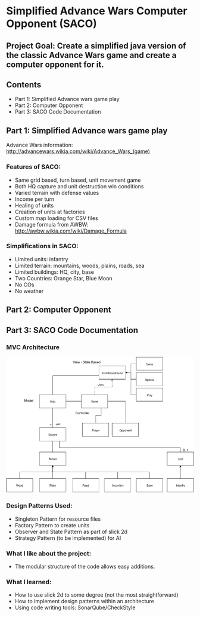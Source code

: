 # Simplified Advance Wars Computer Opponent (SACO)

## Project Goal: Create a simplified java version of the classic Advance Wars game and create a computer opponent for it.

## Contents
* Part 1: Simplified Advance wars game play
* Part 2: Computer Opponent
* Part 3: SACO Code Documentation

## Part 1: Simplified Advance wars game play

Advance Wars information: http://advancewars.wikia.com/wiki/Advance_Wars_(game)
  
### Features of SACO:
- Same grid based, turn based, unit movement game
- Both HQ capture and unit destruction win conditions
- Varied terrain with defense values
- Income per turn
- Healing of units
- Creation of units at factories
- Custom map loading for CSV files
- Damage formula from AWBW: http://awbw.wikia.com/wiki/Damage_Formula
  
### Simplifications in SACO:
- Limited units: infantry
- Limited terrain: mountains, woods, plains, roads, sea
- Limited buildings: HQ, city, base
- Two Countries: Orange Star, Blue Moon
- No COs
- No weather

## Part 2: Computer Opponent

## Part 3: SACO Code Documentation

### MVC Architecture
![Class Diagram](SACOClassDiagram-Updated.png?raw=true "Class Diagram")

### Design Patterns Used:
- Singleton Pattern for resource files
- Factory Pattern to create units
- Observer and State Pattern as part of slick 2d
- Strategy Pattern (to be implemented) for AI

### What I like about the project:
- The modular structure of the code allows easy additions.

### What I learned:
- How to use slick 2d to some degree (not the most straightforward)
- How to implement design patterns within an architecture
- Using code writing tools: SonarQube/CheckStyle
